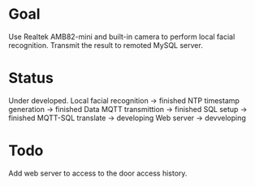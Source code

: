 # Goal
Use Realtek AMB82-mini and built-in camera to perform local facial recognition. 
Transmit the result to remoted MySQL server.
# Status
Under developed. 
Local facial recognition -> finished
NTP timestamp generation -> finished
Data MQTT transmittion -> finished
SQL setup -> finished
MQTT-SQL translate -> developing
Web server -> devveloping
# Todo
Add web server to access to the door access history.
